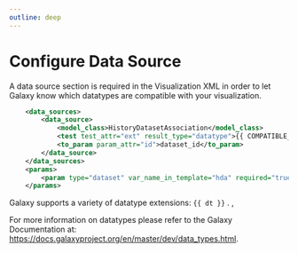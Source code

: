 ```yaml
---
outline: deep
---
```


# Configure Data Source

A data source section is required in the Visualization XML in order to let Galaxy know which datatypes are compatible with your visualization.

```xml
    <data_sources>
        <data_source>
            <model_class>HistoryDatasetAssociation</model_class>
            <test test_attr="ext" result_type="datatype">{{ COMPATIBLE_EXTENSION }}</test>
            <to_param param_attr="id">dataset_id</to_param>
        </data_source>
    </data_sources>
    <params>
        <param type="dataset" var_name_in_template="hda" required="true">dataset_id</param>
    </params>
```

Galaxy supports a variety of datatype extensions:
<span v-for="(dt, index) of DATATYPES" class="font-italic">
    <span>`{{ dt }}`</span>
    <span v-if="index === DATATYPES.length - 1">.</span>
    <span v-else>,</span>
</span>

For more information on datatypes please refer to the Galaxy Documentation at: https://docs.galaxyproject.org/en/master/dev/data_types.html.

<script setup>
const DATATYPES = ["4dn_pairs","4dn_pairsam","a3m","ab1","affybatch","agilentbrukeryep.d.tar","agilentmasshunter.d.tar","agp","ampvis2","analyze75","arff","asn1","asn1-binary","augustus","avi","axt","bam","bcf","bcf_uncompressed","bcsl.model","bcsl.ts","bed","bed12","bed6","bed_tabix.gz","bedgraph","bedstrict","bgzip","bigbed","bigwig","bil","biom1","biom2","blastxml","blib","bref3","brukerbaf.d.tar","brukertdf.d.tar","bus","castep","cel","cell","chain","chira.sqlite","chrint","cif","cisml","ckpt","cmap","cml","cnn","cnr","cns","colab.tar","colab.tar.gz","consensusxml","cool","cps","cpt","cram","csfasta","csv","ct","ctl.result","cuffdiff.sqlite","cxb","d3_hierarchy","daa","dada2_dada","dada2_errorrates","dada2_mergepairs","dada2_sequencetable","dada2_uniques","dbn","dbnsfp.tabular","dcd","deeptools_compute_matrix_archive","deeptools_coverage_matrix","den_fmt","dlib","drf","dta","dta2d","dzi","edr","edta","eland","elandmulti","elib","embl","encodepeak","eset","excel.xls","expression.json","extxyz","fai","fast5.tar","fast5.tar.bz2","fast5.tar.gz","fast5.tar.xz","fasta","fasta.gz","fastg","fastk_hist","fastk_ktab","fastk_prof","fastq","fastq.bz2","fastq.gz","fastqcssanger","fastqcssanger.bz2","fastqcssanger.gz","fastqillumina","fastqillumina.bz2","fastqillumina.gz","fastqsanger","fastqsanger.bz2","fastqsanger.gz","fastqsolexa","fastqsolexa.bz2","fastqsolexa.gz","fcs","featurexml","ffdata","ffindex","fits","flowclr","flowframe","flowmfi","flowscore","flowset","flowstat1","flowstat2","flowstat3","flowtext","flv","fped","fphe","fps","fqtoc","fsom","gafa.sqlite","gal","gatk_dbsnp","gatk_interval","gatk_recal","gatk_report","gatk_tranche","gemini.sqlite","genbank","genbank.gz","genenotebook","geojson","gfa1","gfa1.gz","gfa2","gfa2.gz","gff","gff3","gff3.bz2","gff3.gz","gff_tabix.gz","gii","gii.gz","gmsh.geo","gmsh.msh","gpr","grd","grd.tgz","grib","gro","gtf","h5","h5ad","h5mlm","hdf4","hdr","hdt","hep.root","hexrd.accepted_orientations","hexrd.eta_ome.npz","hexrd.images.npz","hexrd.materials.h5","hexrd.scored_orientations.npz","hexrd.yml","hhr","hlf","hmm2","hmm3","icm","idat","ideaspre","idpdb","idxml","imgt.json","imzml","inchi","inp","inpcrd","intermine_tabular","interval","ipynb","isa-json","isa-tab","itp","jellyfish","jp2","json","jsonld","juicer_medium_tabix.gz","kallisto.idx","kroenik","lav","ldindep","len","loom","lped","ludwig_model","maf","magres","malist","mascotxml","maskinfo-asn1","maskinfo-asn1-binary","mcool","mdp","memepsp","memexml","meryldb","metacyto_clr.txt","metacyto_stats.txt","metacyto_summary.txt","mgf","mkv","mol","mol2","mongodb","mothur.accnos","mothur.align","mothur.align.check","mothur.align.report","mothur.axes","mothur.cons.taxonomy","mothur.count_table","mothur.design","mothur.dist","mothur.filter","mothur.filtered.masked.quan","mothur.filtered.quan","mothur.freq","mothur.groups","mothur.list","mothur.lower.dist","mothur.map","mothur.masked.quan","mothur.names","mothur.oligos","mothur.otu","mothur.otu.corr","mothur.otulabels","mothur.pair.dist","mothur.quan","mothur.rabund","mothur.rdp.taxonomy","mothur.ref.taxonomy","mothur.relabund","mothur.sabund","mothur.seq.taxonomy","mothur.sff.flow","mothur.shared","mothur.square.dist","mothur.summary","mothur.tax.summary","mothur.tre","mov","mp3","mp4","mpg","mrc","mrm","ms2","msh","msp","mtx","mz.sqlite","mz5","mzdata","mzid","mzml","mzq","mzqc","mztab","mztab2","mzxml","n3","ncbi_genome_dataset.zip","ncbitaxonomy.sqlite","ndx","neostore.zip","neper.mscell","neper.points","neper.points.tsv","neper.tesr","neper.tess","netcdf","newick","nex","nhx","nii1","nii1.gz","nii2","nii2.gz","nmrml","npy","npz","nt","obfs","obo","odgi","ogg","ome.tiff","onnx","osw","owl","oxlicg","oxligl","oxling","oxliss","oxlist","oxlits","paf","paf.gz","par","param","paramxml","parquet","pbed","pdb","pdbqt","pdf","peff","peplist","peptideshaker_archive","pepxml","pepxml.tsv","phar","phylip","phyloseq","phyloxml","picard_interval_list","pileup","pithya.model","pithya.property","pithya.result","plyascii","plybinary","png","pod5","postgresql","pov","pphe","pqp","pqr","pretext","prj","prmtop","probam","probed","protobuf2","protobuf3","protxml","protxml.tsv","psl","psms","pssm-asn1","ptkscmp","qcml","qiime2.tabular","qname_sorted.bam","qual454","qualillumina","qualsolexa","qualsolid","qza","qzv","rdata","rdata.camera.negative","rdata.camera.positive","rdata.camera.quick","rdata.msnbase.raw","rdata.sce","rdata.se","rdata.xcms.fillpeaks","rdata.xcms.findchrompeaks","rdata.xcms.group","rdata.xcms.raw","rdata.xcms.retcor","rdf","rdock_as","rds","rma6","rna_eps","sam","sbml","sbol","scf","scidx","scool","sdf","searchgui_archive","sf3","sff","shp","sif","smat","smi","snaphmm","snpeffdb","snpmatrix","snpsiftdbnsfp","snptest","source.c","source.cpp","source.cs","source.go","source.h","source.py","source.rs","spalndba","spalndbnp","spec.xml","splib","splib_noindex","sqlite","sqmass","sra","sra_manifest.tabular","star","stl","stockholm","storm.check","storm.sample","tabular","tabular.gz","tandem","tar","taxonomy","tck","textgrid","tgz","thermo.raw","tiff","toml","top","tpr","trackhub","trafoxml","traml","trk","trr","tsv","ttl","twobit","txt","ucsc.net","uniprotxml","unsorted.bam","vcf","vcf_bgzip","vel","velvet","vg","visium.tar.gz","vtkascii","vtkbinary","watersmasslynx.raw.tar","wav","webm","wiff","wiff.tar","wiff2","wiff2.tar","wig","wma","wmv","xg","xgmml","xlsx","xmfa","xml","xquest.xml","xsd","xtc","xvg","xyz","yaml","zip","zset.geof"];

</script>